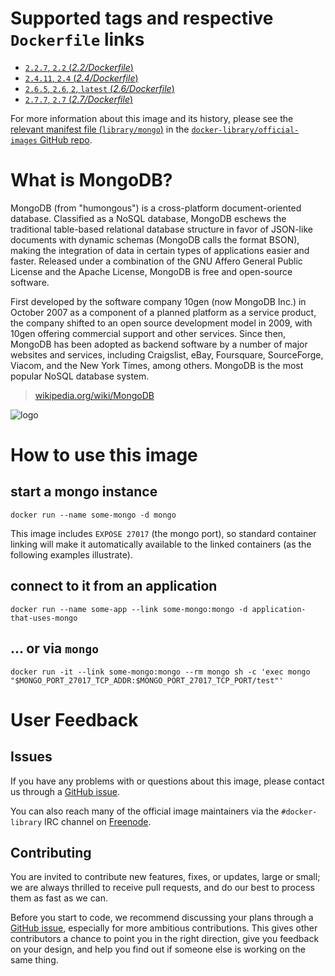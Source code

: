 # Supported tags and respective `Dockerfile` links

- [`2.2.7`, `2.2` (*2.2/Dockerfile*)](https://github.com/docker-library/mongo/blob/2881be3e0d85b3600bda8d45050a2ceb3f7bb12b/2.2/Dockerfile)
- [`2.4.11`, `2.4` (*2.4/Dockerfile*)](https://github.com/docker-library/mongo/blob/2881be3e0d85b3600bda8d45050a2ceb3f7bb12b/2.4/Dockerfile)
- [`2.6.5`, `2.6`, `2`, `latest` (*2.6/Dockerfile*)](https://github.com/docker-library/mongo/blob/bebabb72a2785d7b78309bf6be6c82bab882574b/2.6/Dockerfile)
- [`2.7.7`, `2.7` (*2.7/Dockerfile*)](https://github.com/docker-library/mongo/blob/2881be3e0d85b3600bda8d45050a2ceb3f7bb12b/2.7/Dockerfile)

For more information about this image and its history, please see the [relevant
manifest file
(`library/mongo`)](https://github.com/docker-library/official-images/blob/master/library/mongo)
in the [`docker-library/official-images` GitHub
repo](https://github.com/docker-library/official-images).

# What is MongoDB?

MongoDB (from "humongous") is a cross-platform document-oriented database. Classified as a NoSQL database, MongoDB eschews the traditional table-based relational database structure in favor of JSON-like documents with dynamic schemas (MongoDB calls the format BSON), making the integration of data in certain types of applications easier and faster. Released under a combination of the GNU Affero General Public License and the Apache License, MongoDB is free and open-source software.

First developed by the software company 10gen (now MongoDB Inc.) in October 2007 as a component of a planned platform as a service product, the company shifted to an open source development model in 2009, with 10gen offering commercial support and other services. Since then, MongoDB has been adopted as backend software by a number of major websites and services, including Craigslist, eBay, Foursquare, SourceForge, Viacom, and the New York Times, among others. MongoDB is the most popular NoSQL database system.

> [wikipedia.org/wiki/MongoDB](https://en.wikipedia.org/wiki/MongoDB)

![logo](https://raw.githubusercontent.com/docker-library/docs/master/mongo/logo.png)

# How to use this image

## start a mongo instance

    docker run --name some-mongo -d mongo

This image includes `EXPOSE 27017` (the mongo port), so standard container linking will make it automatically available to the linked containers (as the following examples illustrate).

## connect to it from an application

    docker run --name some-app --link some-mongo:mongo -d application-that-uses-mongo

## ... or via `mongo`

    docker run -it --link some-mongo:mongo --rm mongo sh -c 'exec mongo "$MONGO_PORT_27017_TCP_ADDR:$MONGO_PORT_27017_TCP_PORT/test"'

# User Feedback

## Issues

If you have any problems with or questions about this image, please contact us
 through a [GitHub issue](https://github.com/docker-library/mongo/issues).

You can also reach many of the official image maintainers via the
`#docker-library` IRC channel on [Freenode](https://freenode.net).

## Contributing

You are invited to contribute new features, fixes, or updates, large or small;
we are always thrilled to receive pull requests, and do our best to process them
as fast as we can.

Before you start to code, we recommend discussing your plans 
through a [GitHub issue](https://github.com/docker-library/mongo/issues), especially for more ambitious
contributions. This gives other contributors a chance to point you in the right
direction, give you feedback on your design, and help you find out if someone
else is working on the same thing.
